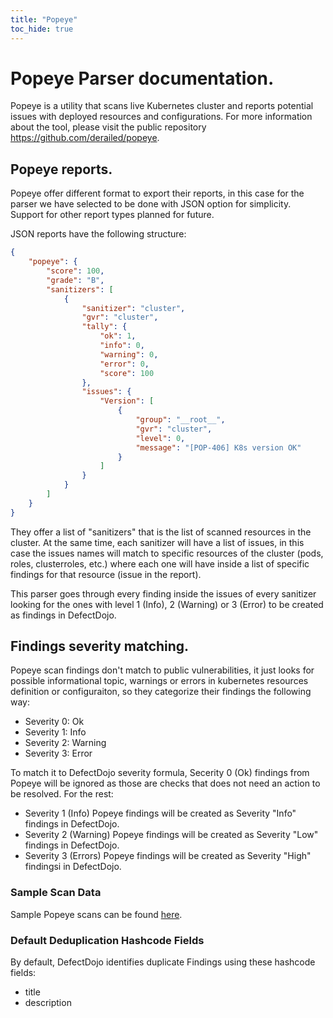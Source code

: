 ```yaml
---
title: "Popeye"
toc_hide: true
---
```


# Popeye Parser documentation.

Popeye is a utility that scans live Kubernetes cluster and reports potential issues with deployed resources and configurations. For more information about the tool, please visit the public repository https://github.com/derailed/popeye.

## Popeye reports.

Popeye offer different format to export their reports, in this case for the parser we have selected to be done with JSON option for simplicity. Support for other report types planned for future.

JSON reports have the following structure:

```json
{
    "popeye": {
        "score": 100,
        "grade": "B",
        "sanitizers": [
            {
                "sanitizer": "cluster",
                "gvr": "cluster",
                "tally": {
                    "ok": 1,
                    "info": 0,
                    "warning": 0,
                    "error": 0,
                    "score": 100
                },
                "issues": {
                    "Version": [
                        {
                            "group": "__root__",
                            "gvr": "cluster",
                            "level": 0,
                            "message": "[POP-406] K8s version OK"
                        }
                    ]
                }
            }
        ]
    }
}
```

They offer a list of "sanitizers" that is the list of scanned resources in the cluster. At the same time, each sanitizer will have a list of issues, in this case the issues names will match to specific resources of the cluster (pods, roles, clusterroles, etc.) where each one will have inside a list of specific findings for that resource (issue in the report).

This parser goes through every finding inside the issues of every sanitizer looking for the ones with level 1 (Info), 2 (Warning) or 3 (Error) to be created as findings in DefectDojo.

## Findings severity matching.

Popeye scan findings don't match to public vulnerabilities, it just looks for possible informational topic, warnings or errors in kubernetes resources definition or configuraiton, so they categorize their findings the following way:

- Severity 0: Ok
- Severity 1: Info
- Severity 2: Warning
- Severity 3: Error 

To match it to DefectDojo severity formula, Secerity 0 (Ok) findings from Popeye will be ignored as those are checks that does not need an action to be resolved. For the rest:

- Severity 1 (Info) Popeye findings will be created as Severity "Info" findings in DefectDojo.
- Severity 2 (Warning) Popeye findings will be created as Severity "Low" findings in DefectDojo.
- Severity 3 (Errors) Popeye findings will be created as Severity "High" findingsi in DefectDojo.

### Sample Scan Data
Sample Popeye scans can be found [here](https://github.com/DefectDojo/django-DefectDojo/tree/master/unittests/scans/popeye).

### Default Deduplication Hashcode Fields
By default, DefectDojo identifies duplicate Findings using these hashcode fields:

- title
- description
